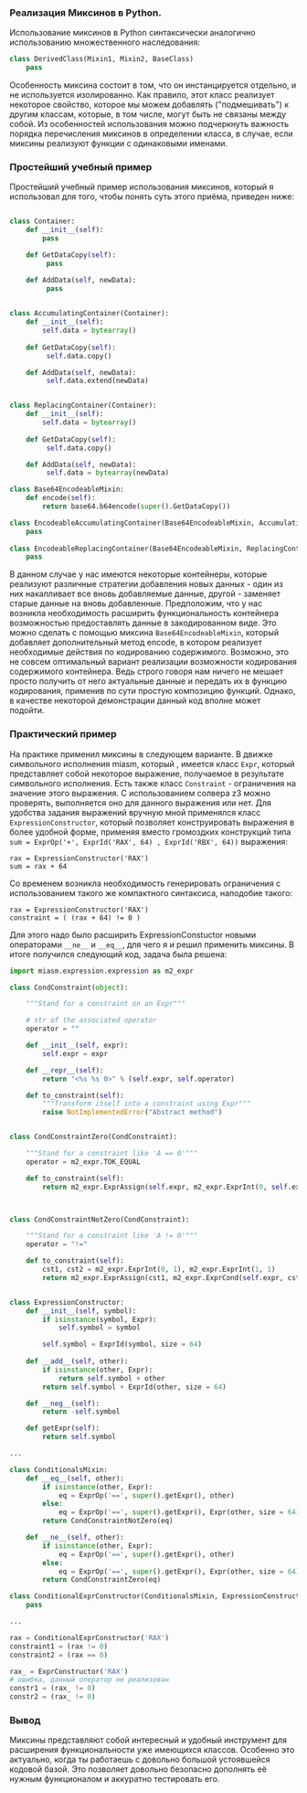 ### Реализация Миксинов в Python. 
Использование миксинов в Python синтаксически  аналогично использованию множественного наследования: 
```python
class DerivedClass(Mixin1, Mixin2, BaseClass)
	pass
```
Особенность миксина состоит в том, что он инстанцируется отдельно, и не используется изолированно. Как правило, этот класс реализует некоторое свойство, которое мы можем добавлять ("подмешивать") к другим классам, которые, в том числе, могут быть не связаны между собой. Из особенностей использования можно подчеркнуть важность порядка перечисления миксинов в определении класса, в случае, если миксины реализуют функции с одинаковыми именами. 
### Простейший учебный пример 
Простейший учебный  пример использования миксинов, который я использовал для того, чтобы понять суть этого приёма, приведен ниже: 

```python

class Container:
	def __init__(self):
		pass

	def GetDataCopy(self):
		 pass

	def AddData(self, newData):
		 pass
		

class AccumulatingContainer(Container):
	def __init__(self):
		self.data = bytearray()
	
	def GetDataCopy(self):
		 self.data.copy()

	def AddData(self, newData):
		 self.data.extend(newData)


class ReplacingContainer(Container):
	def __init__(self):
		self.data = bytearray()
	
	def GetDataCopy(self):
		 self.data.copy()

	def AddData(self, newData):
		 self.data = bytearray(newData)

class Base64EncodeableMixin:
	def encode(self):
		return base64.b64encode(super().GetDataCopy())

class EncodeableAccumulatingContainer(Base64EncodeableMixin, AccumulatingContainer)
	pass
	
class EncodeableReplacingContainer(Base64EncodeableMixin, ReplacingContainer)
	pass

```
В данном случае у нас имеются некоторые контейнеры, которые реализуют различные стратегии добавления новых данных - один из них накапливает все вновь добавляемые данные, другой - заменяет старые данные на вновь добавленные. Предположим, что у нас возникла необходимость расширить функциональность контейнера возможностью предоставлять данные в закодированном виде. Это можно сделать с помощью миксина `Base64EncodeableMixin`, который добавляет дополнительный метод encode, в котором реализует необходимые действия по кодированию содержимого. 
Возможно, это не совсем оптимальный вариант реализации возможности кодирования содержимого контейнера. Ведь строго говоря нам ничего не мешает просто получить от него  актуальные данные и передать их в функцию кодирования, применив по сути простую композицию функций. Однако, в качестве некоторой демонстрации данный код вполне может подойти. 

### Практический пример
На практике применил миксины в следующем варианте. В движке символьного исполнения miasm, который , имеется класс `Expr`, который представляет собой некоторое выражение, получаемое в результате символьного исполнения. Есть также класс `Constraint` - ограничения на значение  этого выражения. С использованием солвера z3 можно проверять, выполняется оно для данного выражения или нет. 
Для удобства задания выражений вручную мной применялся класс  `ExpressionConstructor`, который позволяет конструировать выражения в более удобной форме, применяя вместо громоздких конструкций типа `sum = ExprOp('+', ExprId('RAX', 64) , ExprId('RBX', 64))` выражения: 
```
rax = ExpressionConstructor('RAX')
sum = rax + 64
```

Со временем возникла необходимость генерировать ограничения с использованием такого же компактного синтаксиса, наподобие такого: 

```
rax = ExpressionConstructor('RAX')
constraint = ( (rax + 64) != 0 )

```

Для этого надо было расширить ExpressionConstuctor новыми операторами `__ne__` и `__eq__`, для чего я и решил применить миксины. В итоге получился следующий код, задача была решена:  

```python
import miasm.expression.expression as m2_expr

class CondConstraint(object):

    """Stand for a constraint on an Expr"""

    # str of the associated operator
    operator = ""

    def __init__(self, expr):
        self.expr = expr

    def __repr__(self):
        return "<%s %s 0>" % (self.expr, self.operator)

    def to_constraint(self):
        """Transform itself into a constraint using Expr"""
        raise NotImplementedError("Abstract method")


class CondConstraintZero(CondConstraint):

    """Stand for a constraint like 'A == 0'"""
    operator = m2_expr.TOK_EQUAL

    def to_constraint(self):
        return m2_expr.ExprAssign(self.expr, m2_expr.ExprInt(0, self.expr.size))



class CondConstraintNotZero(CondConstraint):

    """Stand for a constraint like 'A != 0'"""
    operator = "!="

    def to_constraint(self):
        cst1, cst2 = m2_expr.ExprInt(0, 1), m2_expr.ExprInt(1, 1)
        return m2_expr.ExprAssign(cst1, m2_expr.ExprCond(self.expr, cst1, cst2))


class ExpressionConstructor:
    def __init__(self, symbol):
        if isinstance(symbol, Expr):
            self.symbol = symbol

        self.symbol = ExprId(symbol, size = 64)
    
    def __add__(self, other):
        if isinstance(other, Expr):
            return self.symbol + other
        return self.symbol + ExprId(other, size = 64)

    def __neg__(self):
        return -self.symbol        

    def getExpr(self):
        return self.symbol

...

class ConditionalsMixin:
    def __eq__(self, other):
        if isinstance(other, Expr):
            eq = ExprOp('==', super().getExpr(), other)
        else:
            eq = ExprOp('==', super().getExpr(), Expr(other, size = 64))
        return CondConstraintNotZero(eq)

    def __ne__(self, other):
        if isinstance(other, Expr):
            eq = ExprOp('==', super().getExpr(), other)
        else:
            eq = ExprOp('==', super().getExpr(), Expr(other, size = 64))
        return CondConstraintZero(eq)

class ConditionalExprConstructor(ConditionalsMixin, ExpressionConstructor):
    pass

...

rax = ConditionalExprConstructor('RAX')
constraint1 = (rax != 0)
constraint2 = (rax == 0)

rax_ = ExprConstructor('RAX')
# ошибка, данный оператор не реализован 
constr1 = (rax_ != 0)
constr2 = (rax_ != 0)

```

### Вывод
Миксины представляют собой интересный и удобный инструмент для расширения функциональности уже имеющихся классов. Особенно это актуально, когда ты работаешь с довольно большой устоявшейся кодовой базой. Это позволяет довольно безопасно дополнять её нужным функционалом и аккуратно тестировать его.  
